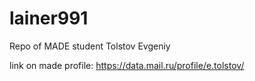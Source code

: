 # lainer991

Repo of MADE student Tolstov Evgeniy

link on made profile:
https://data.mail.ru/profile/e.tolstov/

